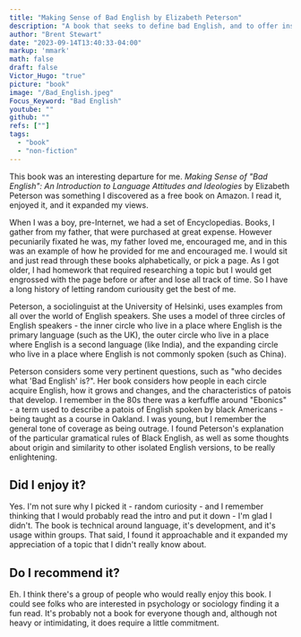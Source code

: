 ```yaml
---
title: "Making Sense of Bad English by Elizabeth Peterson"
description: "A book that seeks to define bad English, and to offer insight into the development of patois"
author: "Brent Stewart"
date: "2023-09-14T13:40:33-04:00"
markup: 'mmark'
math: false
draft: false
Victor_Hugo: "true"
picture: "book"
image: "/Bad_English.jpeg"
Focus_Keyword: "Bad English"
youtube: ""
github: ""
refs: [""]
tags:
  - "book"
  - "non-fiction"
---
```

This book was an interesting departure for me.  _Making Sense of "Bad English": An Introduction to Language Attitudes and Ideologies_ by Elizabeth Peterson was something I discovered as a free book on Amazon.  I read it, enjoyed it, and it expanded my views.

When I was a boy, pre-Internet, we had a set of Encyclopedias.  Books, I gather from my father, that were purchased at great expense.  However pecuniarily fixated he was, my father loved me, encouraged me, and in this was an example of how he provided for me and encouraged me.  I would sit and just read through these books alphabetically, or pick a page.  As I got older, I had homework that required researching a topic but I would get engrossed with the page before or after and lose all track of time.  So I have a long history of letting random curiousity get the best of me.

Peterson, a sociolinguist at the University of Helsinki, uses examples from all over the world of English speakers.  She uses a model of three circles of English speakers - the inner circle who live in a place where English is the primary language (such as the UK), the outer circle who live in a place where English is a second language (like India), and the expanding circle who live in a place where English is not commonly spoken (such as China).

Peterson considers some very pertinent questions, such as "who decides what 'Bad English' is?".  Her book considers how people in each circle acquire English, how it grows and changes, and the characteristics of patois that develop.  I remember in the 80s there was a kerfuffle around "Ebonics" - a term used to describe a patois of English spoken by black Americans - being taught as a course in Oakland.  I was young, but I remember the general tone of coverage as being outrage.  I found Peterson's explanation of the particular gramatical rules of Black English, as well as some thoughts about origin and similarity to other isolated English versions, to be really enlightening.

## Did I enjoy it?
Yes.  I'm not sure why I picked it - random curiosity - and I remember thinking that I would probably read the intro and put it down - I'm glad I didn't.  The book is technical around language, it's development, and it's usage within groups.  That said, I found it approachable and it expanded my appreciation of a topic that I didn't really know about.

## Do I recommend it?
Eh.  I think there's a group of people who would really enjoy this book.  I could see folks who are interested in psychology or sociology finding it a fun read.  It's probably not a book for everyone though and, although not heavy or intimidating, it does require a little commitment.  
